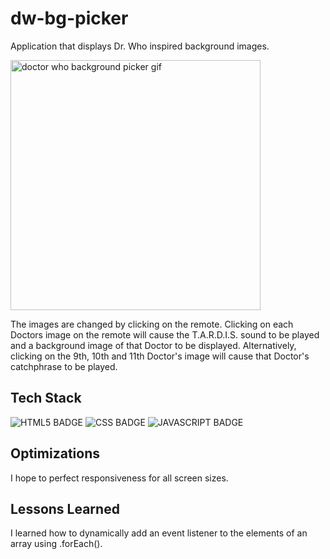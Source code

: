 # dw-bg-picker


Application that displays Dr. Who inspired background images.

<img width="400" alt="doctor who background picker gif" src="https://user-images.githubusercontent.com/67307808/169841531-d24dd945-1339-4ba8-ab9c-30876da2fed2.gif"/>

The images are changed by clicking on the remote. Clicking on each Doctors image on the remote will cause the T.A.R.D.I.S. sound to be played and a background image of that Doctor to be displayed.  Alternatively, clicking on the 9th, 10th and 11th Doctor's image will cause that Doctor's catchphrase to be played.


## Tech Stack

![HTML5 BADGE](https://img.shields.io/static/v1?label=|&message=HTML5&color=03989E&style=plastic&logo=html5)  ![CSS BADGE](https://img.shields.io/static/v1?label=|&message=CSS3&color=03989e&style=plastic&logo=css3)  ![JAVASCRIPT BADGE](https://img.shields.io/static/v1?label=|&message=JAVASCRIPT&color=03989e&style=plastic&logo=javascript)


## Optimizations

I hope to perfect responsiveness for all screen sizes.

## Lessons Learned ##

I learned how to dynamically add an event listener to the elements of an array using .forEach().
